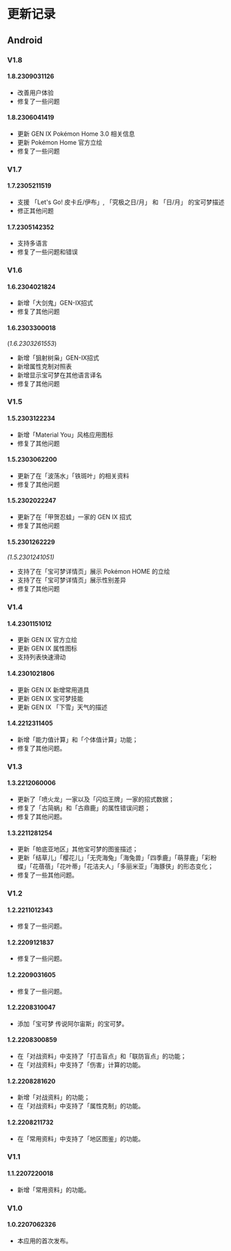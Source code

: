 # 更新记录
## Android
### V1.8
#### 1.8.2309031126
- 改善用户体验
- 修复了一些问题
#### 1.8.2306041419
- 更新 GEN IX Pokémon Home 3.0 相关信息
- 更新 Pokémon Home 官方立绘
- 修复了一些问题
### V1.7
#### 1.7.2305211519
- 支援 「Let's Go! 皮卡丘/伊布」, 「究极之日/月」 和 「日/月」 的宝可梦描述
- 修正其他问题
#### 1.7.2305142352
- 支持多语言
- 修复了一些问题和错误
### V1.6
#### 1.6.2304021824
- 新增「大剑鬼」GEN-IX招式
- 修复了其他问题
#### 1.6.2303300018
(_1.6.2303261553_)
- 新增「狙射树枭」GEN-IX招式
- 新增属性克制对照表
- 新增显示宝可梦在其他语言译名
- 修复了其他问题

### V1.5
#### 1.5.2303122234
- 新增「Material You」风格应用图标
- 修复了其他问题
#### 1.5.2303062200
- 更新了在「波荡水」「铁斑叶」的相关资料
- 修复了其他问题
#### 1.5.2302022247
- 更新了在「甲贺忍蛙」一家的 GEN IX 招式
- 修复了其他问题
#### 1.5.2301262229
_(1.5.2301241051)_
- 支持了在「宝可梦详情页」展示 Pokémon HOME 的立绘
- 支持了在「宝可梦详情页」展示性别差异
- 修复了其他问题
### V1.4
#### 1.4.2301151012
- 更新 GEN IX 官方立绘
- 更新 GEN IX 属性图标
- 支持列表快速滑动
#### 1.4.2301021806
- 更新 GEN IX 新增常用道具
- 更新 GEN IX 宝可梦技能
- 更新 GEN IX 「下雪」天气的描述
#### 1.4.2212311405
- 新增「能力值计算」和「个体值计算」功能；
- 修复了其他问题。
### V1.3
#### 1.3.2212060006
- 更新了「喷火龙」一家以及「闪焰王牌」一家的招式数据；
- 修复了「古简蜗」和「古鼎鹿」的属性错误问题；
- 修复了其他问题。
#### 1.3.2211281254
- 更新「帕底亚地区」其他宝可梦的图鉴描述；
- 更新「结草儿」「樱花儿」「无壳海兔」「海兔兽」「四季鹿」「萌芽鹿」「彩粉蝶」「花蓓蓓」「花叶蒂」「花洁夫人」「多丽米亚」「海豚侠」的形态变化；
- 修复了一些其他问题。
### V1.2
#### 1.2.2211012343
- 修复了一些问题。
#### 1.2.2209121837
- 修复了一些问题。
#### 1.2.2209031605
- 修复了一些问题。
#### 1.2.2208310047
- 添加「宝可梦 传说阿尔宙斯」的宝可梦。
#### 1.2.2208300859
- 在「对战资料」中支持了「打击盲点」和「联防盲点」的功能；
- 在「对战资料」中支持了「伤害」计算的功能。
#### 1.2.2208281620 
- 新增「对战资料」的功能；
- 在「对战资料」中支持了「属性克制」的功能。
#### 1.2.2208211732
- 在「常用资料」中支持了「地区图鉴」的功能。
### V1.1
#### 1.1.2207220018
- 新增「常用资料」的功能。
### V1.0
#### 1.0.2207062326
- 本应用的首次发布。
